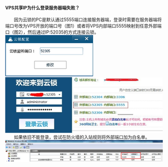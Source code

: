 #### VPS共享IP为什么登录服务器端失败？

&emsp;&emsp;因为云锁的PC是默认通过5555端口连接服务器端，登录时需要在服务器端将端口号改为VPS开放的端口号（图1）或者将VPS内部端口5555映射到任意外部端口（图2），然后通过IP:52035的方式连接云锁。
![配置监听端口](/assets/云锁监听端口.png)
![端口映射](/assets/端口映射.png)
&emsp;&emsp;如果依旧不能登录，尝试在防火墙的入站规则将外部端口加为白名单。
![](/assets/添加防火墙.png)